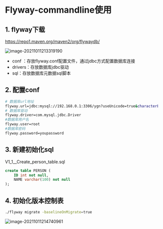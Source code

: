 # Flyway-commandline使用

## 1. flyway下载

https://repo1.maven.org/maven2/org/flywaydb/

![image-20211011213319190](https://gitee.com/zszdevelop/blogimage/raw/master/image-20211011213319190.png)

- conf ：存放flyway.conf配置文件，通过jdbc方式配置数据库连接
- drivers：存放数据库jdbc驱动
- sql：存放数据库元数据sql脚本

## 2. 配置conf

```bash
# 数据库url地址
flyway.url=jdbc:mysql://192.168.0.1:3306/ygn?useUnicode=true&characterEncoding=utf8&zeroDateTimeBehavior=convertToNull&useSSL=true&serverTimezone=GMT%2B8
# 数据库驱动
flyway.driver=com.mysql.jdbc.Driver
#数据库用户名
flyway.user=root
#数据库密码
flyway.password=youpassword
```

## 3. 新建初始化sql

V1_1__Create_person_table.sql

```sql
create table PERSON (
    ID int not null,
    NAME varchar(100) not null
);
```

## 4. 初始化版本控制表

```bash
./flyway migrate -baselineOnMigrate=true
```

![image-20211011214740961](https://gitee.com/zszdevelop/blogimage/raw/master/image-20211011214740961.png)